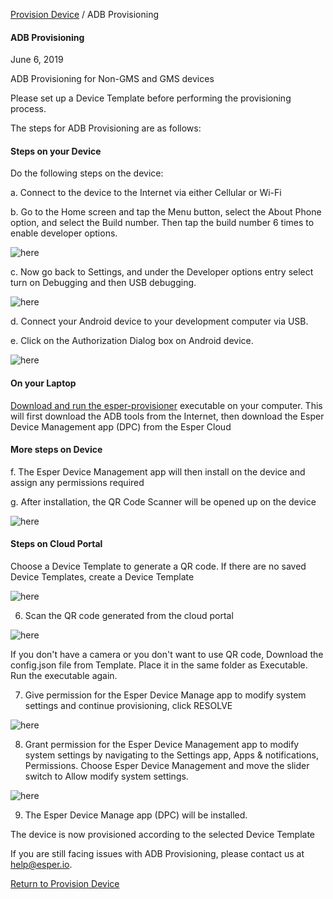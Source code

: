[Provision Device](../index.md) / ADB Provisioning

#### ADB Provisioning

June 6, 2019

ADB Provisioning for Non-GMS and GMS devices

Please set up a Device Template before performing the provisioning process.

The steps for ADB Provisioning are as follows:

#### Steps on your Device

Do the following steps on the device:

a. Connect to the device to the Internet via either Cellular or Wi-Fi

b. Go to the Home screen and tap the Menu button, select the About Phone option, and select the Build number. Then tap the build number 6 times to enable developer options.

![here](../../images/2_ADB.png)

c. Now go back to Settings, and under the Developer options entry select turn on Debugging and then USB debugging.

  ![here](../../images/1_ADB_a.png)

d. Connect your Android device to your development computer via USB.

e. Click on the Authorization Dialog box on Android device.

 ![here](../../images/3_ADB.png)
     
     
#### On your Laptop

[Download and run the esper-provisioner](downloadexecutable.md) executable on your computer. This will first download the ADB tools from the Internet, then download the Esper Device Management app (DPC) from the Esper Cloud
     
   
#### More steps on Device
 f. The Esper Device Management app will then install on the device and assign any permissions required
     
 g. After installation, the QR Code Scanner will be opened up on the device
     
 ![here](../../images/1_PD.png)
     
     
#### Steps on Cloud Portal

Choose a Device Template to generate a QR code. If there are no saved Device Templates, create a Device Template
 
 ![here](../../images/temp_1.png)




6. Scan the QR code generated from the cloud portal

 ![here](../../images/1_PD.png)
 
If you don't have a camera or you don't want to use QR code, Download the config.json file from Template. Place it in the same folder as Executable. Run the executable again. 

7. Give permission for the Esper Device Manage app to modify system settings and continue provisioning, click RESOLVE

![here](../../images/10_PD.png)

8. Grant permission for the Esper Device Management app to modify system settings by navigating to the Settings app, Apps & notifications, 
Permissions. Choose Esper Device Management and move the slider switch to Allow modify system settings.

![here](../../images/11_PD.png)

9. The Esper Device Manage app (DPC) will be installed.

The device is now provisioned according to the selected Device Template
     
     
     
If you are still facing issues with ADB Provisioning, please contact us at help@esper.io.

[Return to Provision Device](../index.md)
